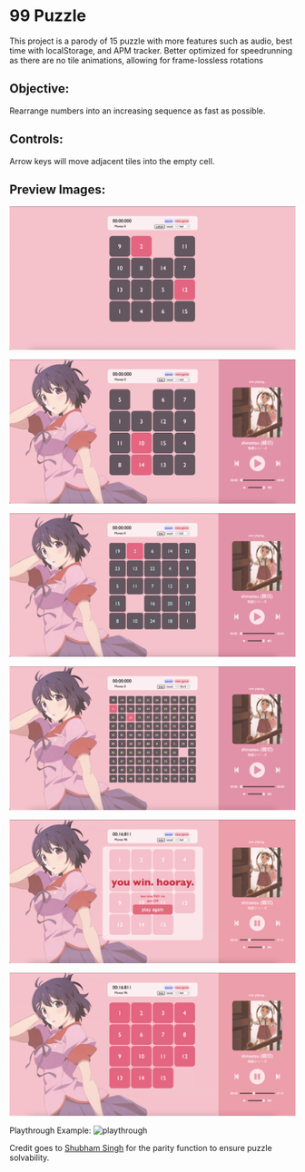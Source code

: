 # 99 Puzzle
This project is a parody of 15 puzzle with more features such as audio, best time with localStorage, and APM tracker.
Better optimized for speedrunning as there are no tile animations, allowing for frame-lossless rotations


## Objective: 
Rearrange numbers into an increasing sequence as fast as possible.


## Controls: 
Arrow keys will move adjacent tiles into the empty cell. 


## Preview Images:

![demo](/preview/demo.png)

![demo 4x4 board](/preview/demo4x4.png)

![demo 5x5 board](/preview/demo5x5.png)

![demo 10x10 board](/preview/demo10x10.png)

![demo victory popup](/preview/demo_stats.png)

![demo victory screen](/preview/demo_win.png)

Playthrough Example: 
![playthrough](https://github.com/bmai1/99puzzle/assets/104703637/7badc2f4-0858-4f1c-83d0-9324d4d74cf5)


Credit goes to [Shubham Singh](https://github.com/imshubhamsingh/15-puzzle/commit/e016ad30a9560d2450618a99e9e5b218123f50ae#diff-8478a7bac0240dc851826c916a23b44e3e318bf3e480424aea77d533e1d770fe) for the parity function to ensure puzzle solvability.
